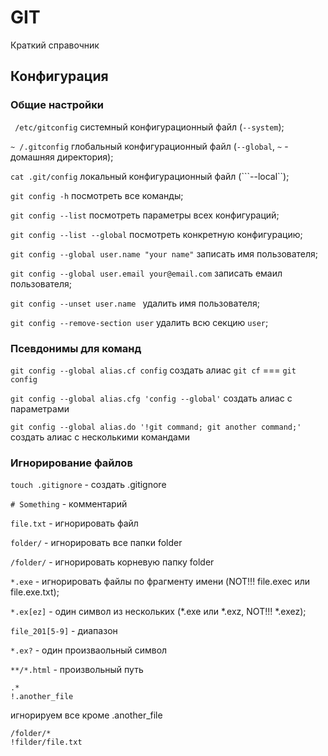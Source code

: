 # GIT

Краткий справочник

## Конфигурация

### Общие настройки

``` /etc/gitconfig``` системный конфигурационный файл (```--system```);

```~ /.gitconfig``` глобальный конфигурационный файл (```--global```, ```~``` - домашняя директория);

```cat .git/config``` локальный конфигурационный файл (```--local``);

```git config -h``` посмотреть все команды;

```git config --list``` посмотреть параметры всех конфигураций;

```git config --list --global``` посмотреть конкретную конфигурацию;

```git config --global user.name "your name"``` записать имя пользователя;

```git config --global user.email your@email.com``` записать емаил пользователя;

```git config --unset user.name ``` удалить имя пользователя;

```git config --remove-section user``` удалить всю секцию ```user```;

### Псевдонимы для команд

```git config --global alias.cf config``` создать алиас ```git cf``` === ```git config```

```git config --global alias.cfg 'config --global'``` создать алиас c параметрами

```git config --global alias.do '!git command; git another command;'```  создать алиас с несколькими командами

### Игнорирование файлов

```touch .gitignore``` - создать .gitignore

```# Something``` - комментарий

```file.txt``` -  игнорировать файл

```folder/``` - игнорировать все папки folder

```/folder/``` - игнорировать корневую папку folder

```*.exe``` - игнорировать файлы по фрагменту имени (NOT!!! file.exec или file.exe.txt);

```*.ex[ez]``` - один символ из нескольких (*.exe или *.exz, NOT!!! *.exez);

```file_201[5-9]``` - диапазон

```*.ex?``` - один произваольный символ

```**/*.html``` - произвольный путь 

```
.*
!.another_file
```
игнорируем все кроме .another_file

```
/folder/*
!filder/file.txt
```